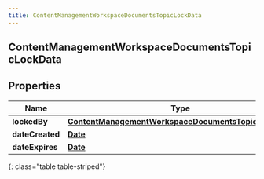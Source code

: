 ```yaml
---
title: ContentManagementWorkspaceDocumentsTopicLockData
---
```


## ContentManagementWorkspaceDocumentsTopicLockData

## Properties

| Name            | Type                                                                                                                             | Description | Notes      |
| --------------- | -------------------------------------------------------------------------------------------------------------------------------- | ----------- | ---------- |
| **lockedBy**    | <!----><!---->[**ContentManagementWorkspaceDocumentsTopicUserData**](ContentManagementWorkspaceDocumentsTopicUserData.md)<!----> |             | [optional] |
| **dateCreated** | <!----><!---->[**Date**](Date.md)<!---->                                                                                         |             | [optional] |
| **dateExpires** | <!----><!---->[**Date**](Date.md)<!---->                                                                                         |             | [optional] |

{: class="table table-striped"}
